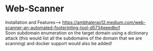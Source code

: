 # Web-Scanner
Installation and Features--> https://ambhalerao12.medium.com/web-scanner-an-automated-footprinting-tool-d5734eeedbcf  <br>
Soon subdomain enumeration on the target domain using a dictionary attack (this would list all the subdomains of the domain that we are scanning) and docker support would also be added!  <br>
 <br>
<br>
